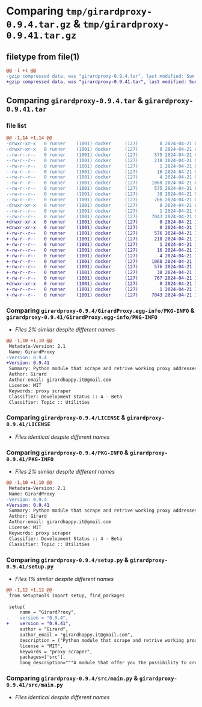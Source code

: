 # Comparing `tmp/girardproxy-0.9.4.tar.gz` & `tmp/girardproxy-0.9.41.tar.gz`

## filetype from file(1)

```diff
@@ -1 +1 @@
-gzip compressed data, was "girardproxy-0.9.4.tar", last modified: Sun Apr 21 09:54:30 2024, max compression
+gzip compressed data, was "girardproxy-0.9.41.tar", last modified: Sun Apr 21 10:18:03 2024, max compression
```

## Comparing `girardproxy-0.9.4.tar` & `girardproxy-0.9.41.tar`

### file list

```diff
@@ -1,14 +1,14 @@
-drwxr-xr-x   0 runner    (1001) docker     (127)        0 2024-04-21 09:54:30.942509 girardproxy-0.9.4/
-drwxr-xr-x   0 runner    (1001) docker     (127)        0 2024-04-21 09:54:30.942509 girardproxy-0.9.4/GirardProxy.egg-info/
--rw-r--r--   0 runner    (1001) docker     (127)      575 2024-04-21 09:54:30.000000 girardproxy-0.9.4/GirardProxy.egg-info/PKG-INFO
--rw-r--r--   0 runner    (1001) docker     (127)      218 2024-04-21 09:54:30.000000 girardproxy-0.9.4/GirardProxy.egg-info/SOURCES.txt
--rw-r--r--   0 runner    (1001) docker     (127)        1 2024-04-21 09:54:30.000000 girardproxy-0.9.4/GirardProxy.egg-info/dependency_links.txt
--rw-r--r--   0 runner    (1001) docker     (127)       16 2024-04-21 09:54:30.000000 girardproxy-0.9.4/GirardProxy.egg-info/requires.txt
--rw-r--r--   0 runner    (1001) docker     (127)        4 2024-04-21 09:54:30.000000 girardproxy-0.9.4/GirardProxy.egg-info/top_level.txt
--rw-r--r--   0 runner    (1001) docker     (127)     1068 2024-04-21 09:54:27.000000 girardproxy-0.9.4/LICENSE
--rw-r--r--   0 runner    (1001) docker     (127)      575 2024-04-21 09:54:30.942509 girardproxy-0.9.4/PKG-INFO
--rw-r--r--   0 runner    (1001) docker     (127)       38 2024-04-21 09:54:30.942509 girardproxy-0.9.4/setup.cfg
--rw-r--r--   0 runner    (1001) docker     (127)      766 2024-04-21 09:54:27.000000 girardproxy-0.9.4/setup.py
-drwxr-xr-x   0 runner    (1001) docker     (127)        0 2024-04-21 09:54:30.942509 girardproxy-0.9.4/src/
--rw-r--r--   0 runner    (1001) docker     (127)        1 2024-04-21 09:54:27.000000 girardproxy-0.9.4/src/__init__.py
--rw-r--r--   0 runner    (1001) docker     (127)     7043 2024-04-21 09:54:27.000000 girardproxy-0.9.4/src/main.py
+drwxr-xr-x   0 runner    (1001) docker     (127)        0 2024-04-21 10:18:03.718453 girardproxy-0.9.41/
+drwxr-xr-x   0 runner    (1001) docker     (127)        0 2024-04-21 10:18:03.718453 girardproxy-0.9.41/GirardProxy.egg-info/
+-rw-r--r--   0 runner    (1001) docker     (127)      576 2024-04-21 10:18:03.000000 girardproxy-0.9.41/GirardProxy.egg-info/PKG-INFO
+-rw-r--r--   0 runner    (1001) docker     (127)      218 2024-04-21 10:18:03.000000 girardproxy-0.9.41/GirardProxy.egg-info/SOURCES.txt
+-rw-r--r--   0 runner    (1001) docker     (127)        1 2024-04-21 10:18:03.000000 girardproxy-0.9.41/GirardProxy.egg-info/dependency_links.txt
+-rw-r--r--   0 runner    (1001) docker     (127)       16 2024-04-21 10:18:03.000000 girardproxy-0.9.41/GirardProxy.egg-info/requires.txt
+-rw-r--r--   0 runner    (1001) docker     (127)        4 2024-04-21 10:18:03.000000 girardproxy-0.9.41/GirardProxy.egg-info/top_level.txt
+-rw-r--r--   0 runner    (1001) docker     (127)     1068 2024-04-21 10:17:58.000000 girardproxy-0.9.41/LICENSE
+-rw-r--r--   0 runner    (1001) docker     (127)      576 2024-04-21 10:18:03.718453 girardproxy-0.9.41/PKG-INFO
+-rw-r--r--   0 runner    (1001) docker     (127)       38 2024-04-21 10:18:03.718453 girardproxy-0.9.41/setup.cfg
+-rw-r--r--   0 runner    (1001) docker     (127)      767 2024-04-21 10:17:58.000000 girardproxy-0.9.41/setup.py
+drwxr-xr-x   0 runner    (1001) docker     (127)        0 2024-04-21 10:18:03.718453 girardproxy-0.9.41/src/
+-rw-r--r--   0 runner    (1001) docker     (127)        1 2024-04-21 10:17:58.000000 girardproxy-0.9.41/src/__init__.py
+-rw-r--r--   0 runner    (1001) docker     (127)     7043 2024-04-21 10:17:58.000000 girardproxy-0.9.41/src/main.py
```

### Comparing `girardproxy-0.9.4/GirardProxy.egg-info/PKG-INFO` & `girardproxy-0.9.41/GirardProxy.egg-info/PKG-INFO`

 * *Files 2% similar despite different names*

```diff
@@ -1,10 +1,10 @@
 Metadata-Version: 2.1
 Name: GirardProxy
-Version: 0.9.4
+Version: 0.9.41
 Summary: Python module that scrape and retrive working proxy addresses
 Author: Girard
 Author-email: girardhappy.it@gmail.com
 License: MIT
 Keywords: proxy scraper
 Classifier: Development Status :: 4 - Beta
 Classifier: Topic :: Utilities
```

### Comparing `girardproxy-0.9.4/LICENSE` & `girardproxy-0.9.41/LICENSE`

 * *Files identical despite different names*

### Comparing `girardproxy-0.9.4/PKG-INFO` & `girardproxy-0.9.41/PKG-INFO`

 * *Files 2% similar despite different names*

```diff
@@ -1,10 +1,10 @@
 Metadata-Version: 2.1
 Name: GirardProxy
-Version: 0.9.4
+Version: 0.9.41
 Summary: Python module that scrape and retrive working proxy addresses
 Author: Girard
 Author-email: girardhappy.it@gmail.com
 License: MIT
 Keywords: proxy scraper
 Classifier: Development Status :: 4 - Beta
 Classifier: Topic :: Utilities
```

### Comparing `girardproxy-0.9.4/setup.py` & `girardproxy-0.9.41/setup.py`

 * *Files 1% similar despite different names*

```diff
@@ -1,12 +1,12 @@
 from setuptools import setup, find_packages
 
 setup(
     name = "GirardProxy",
-    version = "0.9.4",
+    version = "0.9.41",
     author = "Girard",
     author_email = "girardhappy.it@gmail.com",
     description = ("Python module that scrape and retrive working proxy addresses"),
     license = "MIT",
     keywords = "proxy scraper",
     packages=['src'],
     long_description="""A module that offer you the possibility to create an object that continuosly request proxies addresses, verify if they work using multithreading and retrive to you one of them <3""",
```

### Comparing `girardproxy-0.9.4/src/main.py` & `girardproxy-0.9.41/src/main.py`

 * *Files identical despite different names*

